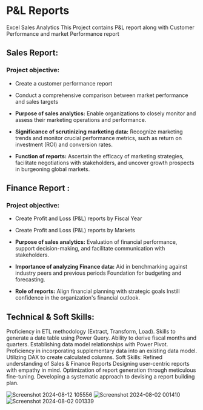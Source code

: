 # P&L Reports
Excel Sales Analytics This Project contains P&L report along with Customer Performance and market Performance report

## **Sales Report:** 
### **Project objective:**
- Create a customer performance report

- Conduct a comprehensive comparison between market performance and sales targets

- **Purpose of sales analytics:** Enable organizations to closely monitor and assess their marketing operations and performance.

- **Significance of scrutinizing marketing data:** Recognize marketing trends and monitor crucial performance metrics, such as return on investment (ROI) and conversion rates.

- **Function of reports:** Ascertain the efficacy of marketing strategies, facilitate negotiations with stakeholders, and uncover growth prospects in burgeoning global markets.

## **Finance Report :** 
### **Project objective:**

- Create Profit and Loss (P&L) reports by Fiscal Year

- Create Profit and Loss (P&L) reports by Markets

- **Purpose of sales analytics:** Evaluation of financial performance, support decision-making, and facilitate communication with stakeholders.

- **Importance of analyzing Finance data:** Aid in benchmarking against industry peers and previous periods Foundation for budgeting and forecasting.

- **Role of reports:** Align financial planning with strategic goals Instill confidence in the organization's financial outlook.

## **Technical & Soft Skills:** 
Proficiency in ETL methodology (Extract, Transform, Load). Skills to generate a date table using Power Query. Ability to derive fiscal months and quarters. Establishing data model relationships with Power Pivot. Proficiency in incorporating supplementary data into an existing data model. Utilizing DAX to create calculated columns. Soft Skills: Refined understanding of Sales & Finance Reports Designing user-centric reports with empathy in mind. Optimization of report generation through meticulous fine-tuning. Developing a systematic approach to devising a report building plan.

![Screenshot 2024-08-12 105556](https://github.com/user-attachments/assets/42cde5c0-1df7-419b-a6c9-0ec014f0c9d5)
![Screenshot 2024-08-02 001410](https://github.com/user-attachments/assets/b1470688-2fca-495c-8d0a-815011823181)
![Screenshot 2024-08-02 001339](https://github.com/user-attachments/assets/682839e9-4b11-4cb9-82dd-9fbb7fbed6a8)
